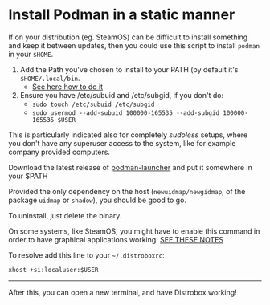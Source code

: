 # Install Podman in a static manner

If on your distribution (eg. SteamOS) can be difficult to install something and keep it
between updates, then you could use this script to install `podman` in your `$HOME`.

1. Add the Path you've chosen to install to your PATH (by default it's `$HOME/.local/bin`.
   - [See here how to do it](https://www.howtogeek.com/658904/how-to-add-a-directory-to-your-path-in-linux/)
2. Ensure you have /etc/subuid and /etc/subgid, if you don't do:
   - `sudo touch /etc/subuid /etc/subgid`
   - `sudo usermod --add-subuid 100000-165535 --add-subgid 100000-165535 $USER`

This is particularly indicated also for completely *sudoless* setups, where you don't
have any superuser access to the system, like for example company provided computers.

Download the latest release of [podman-launcher](https://github.com/89luca89/podman-launcher/releases)
and put it somewhere in your $PATH

Provided the only dependency on the host (`newuidmap/newgidmap`, of the package `uidmap` or `shadow`),
you should be good to go.

To uninstall, just delete the binary.

On some systems, like SteamOS, you might have to enable this command in order to have graphical applications working:
[SEE THESE NOTES](../compatibility.md#compatibility-notes)

To resolve add this line to your `~/.distroboxrc`:

  `xhost +si:localuser:$USER`

---

After this, you can open a new terminal, and have Distrobox working!

